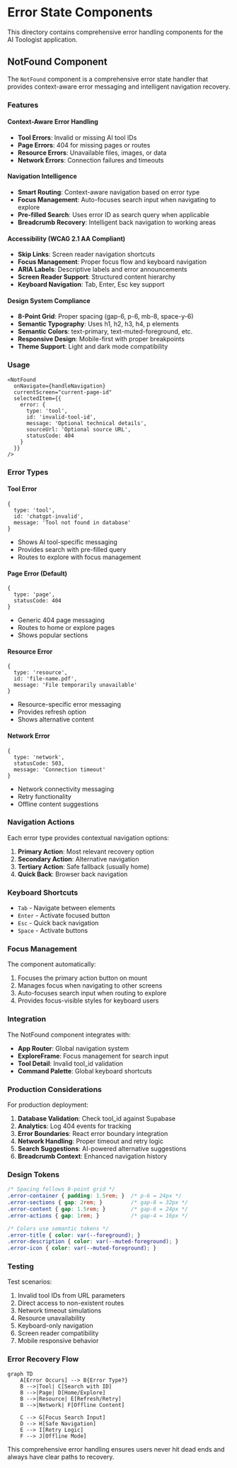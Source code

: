 # Error State Components

This directory contains comprehensive error handling components for the AI Toologist application.

## NotFound Component

The `NotFound` component is a comprehensive error state handler that provides context-aware error messaging and intelligent navigation recovery.

### Features

#### Context-Aware Error Handling
- **Tool Errors**: Invalid or missing AI tool IDs
- **Page Errors**: 404 for missing pages or routes  
- **Resource Errors**: Unavailable files, images, or data
- **Network Errors**: Connection failures and timeouts

#### Navigation Intelligence
- **Smart Routing**: Context-aware navigation based on error type
- **Focus Management**: Auto-focuses search input when navigating to explore
- **Pre-filled Search**: Uses error ID as search query when applicable
- **Breadcrumb Recovery**: Intelligent back navigation to working areas

#### Accessibility (WCAG 2.1 AA Compliant)
- **Skip Links**: Screen reader navigation shortcuts
- **Focus Management**: Proper focus flow and keyboard navigation
- **ARIA Labels**: Descriptive labels and error announcements
- **Screen Reader Support**: Structured content hierarchy
- **Keyboard Navigation**: Tab, Enter, Esc key support

#### Design System Compliance
- **8-Point Grid**: Proper spacing (gap-6, p-6, mb-8, space-y-6)
- **Semantic Typography**: Uses h1, h2, h3, h4, p elements
- **Semantic Colors**: text-primary, text-muted-foreground, etc.
- **Responsive Design**: Mobile-first with proper breakpoints
- **Theme Support**: Light and dark mode compatibility

### Usage

```tsx
<NotFound 
  onNavigate={handleNavigation}
  currentScreen="current-page-id"
  selectedItem={{
    error: {
      type: 'tool',
      id: 'invalid-tool-id',
      message: 'Optional technical details',
      sourceUrl: 'Optional source URL',
      statusCode: 404
    }
  }}
/>
```

### Error Types

#### Tool Error
```tsx
{
  type: 'tool',
  id: 'chatgpt-invalid',
  message: 'Tool not found in database'
}
```
- Shows AI tool-specific messaging
- Provides search with pre-filled query
- Routes to explore with focus management

#### Page Error (Default)
```tsx
{
  type: 'page',
  statusCode: 404
}
```
- Generic 404 page messaging
- Routes to home or explore pages
- Shows popular sections

#### Resource Error
```tsx
{
  type: 'resource',
  id: 'file-name.pdf',
  message: 'File temporarily unavailable'
}
```
- Resource-specific error messaging
- Provides refresh option
- Shows alternative content

#### Network Error
```tsx
{
  type: 'network',
  statusCode: 503,
  message: 'Connection timeout'
}
```
- Network connectivity messaging  
- Retry functionality
- Offline content suggestions

### Navigation Actions

Each error type provides contextual navigation options:

1. **Primary Action**: Most relevant recovery option
2. **Secondary Action**: Alternative navigation
3. **Tertiary Action**: Safe fallback (usually home)
4. **Quick Back**: Browser back navigation

### Keyboard Shortcuts

- `Tab` - Navigate between elements
- `Enter` - Activate focused button
- `Esc` - Quick back navigation
- `Space` - Activate buttons

### Focus Management

The component automatically:
1. Focuses the primary action button on mount
2. Manages focus when navigating to other screens
3. Auto-focuses search input when routing to explore
4. Provides focus-visible styles for keyboard users

### Integration

The NotFound component integrates with:

- **App Router**: Global navigation system
- **ExploreFrame**: Focus management for search input
- **Tool Detail**: Invalid tool_id validation
- **Command Palette**: Global keyboard shortcuts

### Production Considerations

For production deployment:

1. **Database Validation**: Check tool_id against Supabase
2. **Analytics**: Log 404 events for tracking
3. **Error Boundaries**: React error boundary integration
4. **Network Handling**: Proper timeout and retry logic
5. **Search Suggestions**: AI-powered alternative suggestions
6. **Breadcrumb Context**: Enhanced navigation history

### Design Tokens

```css
/* Spacing follows 8-point grid */
.error-container { padding: 1.5rem; }  /* p-6 = 24px */
.error-sections { gap: 2rem; }         /* gap-8 = 32px */
.error-content { gap: 1.5rem; }        /* gap-6 = 24px */
.error-actions { gap: 1rem; }          /* gap-4 = 16px */

/* Colors use semantic tokens */
.error-title { color: var(--foreground); }
.error-description { color: var(--muted-foreground); }
.error-icon { color: var(--muted-foreground); }
```

### Testing

Test scenarios:
1. Invalid tool IDs from URL parameters
2. Direct access to non-existent routes  
3. Network timeout simulations
4. Resource unavailability
5. Keyboard-only navigation
6. Screen reader compatibility
7. Mobile responsive behavior

### Error Recovery Flow

```mermaid
graph TD
    A[Error Occurs] --> B{Error Type?}
    B -->|Tool| C[Search with ID]
    B -->|Page| D[Home/Explore]
    B -->|Resource| E[Refresh/Retry]
    B -->|Network| F[Offline Content]
    
    C --> G[Focus Search Input]
    D --> H[Safe Navigation]
    E --> I[Retry Logic]
    F --> J[Offline Mode]
```

This comprehensive error handling ensures users never hit dead ends and always have clear paths to recovery.